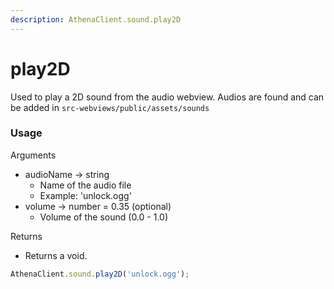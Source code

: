 ```yaml
---
description: AthenaClient.sound.play2D
---
```


# play2D

Used to play a 2D sound from the audio webview.
Audios are found and can be added in `src-webviews/public/assets/sounds`

### Usage

Arguments

* audioName -> string
  * Name of the audio file
  * Example: 'unlock.ogg'
* volume -> number = 0.35 (optional)
  * Volume of the sound (0.0 - 1.0)

Returns

* Returns a void.

```typescript
AthenaClient.sound.play2D('unlock.ogg');
```
